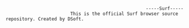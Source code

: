                                                         -----Surf-----
                            This is the official Surf browser source repository. Created by DSoft.